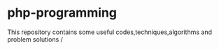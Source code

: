 # php-programming
This repository contains some useful codes,techniques,algorithms and problem solutions
/
